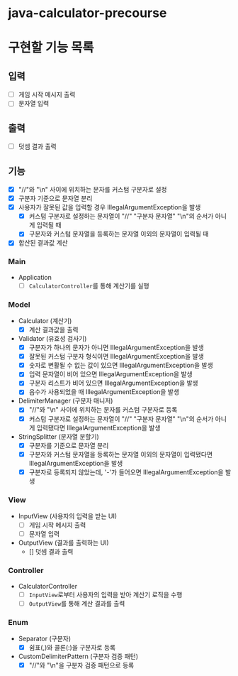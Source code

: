 # java-calculator-precourse

# 구현할 기능 목록

## 입력

- [ ] 게임 시작 메시지 출력
- [ ] 문자열 입력

## 출력

- [ ] 덧셈 결과 출력

## 기능

- [X] "//"와 "\n" 사이에 위치하는 문자를 커스텀 구분자로 설정
- [X] 구분자 기준으로 문자열 분리
- [X] 사용자가 잘못된 값을 입력할 경우 IllegalArgumentException을 발생
    - [X] 커스텀 구분자로 설정하는 문자열이 "//" "구분자 문자열" "\n"의 순서가 아니게 입력될 때
    - [X] 구분자와 커스텀 문자열을 등록하는 문자열 이외의 문자열이 입력될 때
- [X] 합산된 결과값 계산

### Main

- Application
    - [ ] `CalculatorController`를 통해 계산기를 실행

### Model

- Calculator (계산기)
    - [X] 계산 결과값을 출력
- Validator (유효성 검사기)
    - [X] 구분자가 하나의 문자가 아니면 IllegalArgumentException을 발생
    - [X] 잘못된 커스텀 구분자 형식이면 IllegalArgumentException을 발생
    - [X] 숫자로 변활될 수 없는 값이 있으면 IllegalArgumentException을 발생
    - [X] 입력 문자열이 비어 있으면 IllegalArgumentException을 발생
    - [X] 구분자 리스트가 비어 있으면 IllegalArgumentException을 발생
    - [X] 음수가 사용되었을 때 IllegalArgumentException을 발생
- DelimiterManager (구분자 매니저)
    - [X] "//"와 "\n" 사이에 위치하는 문자를 커스텀 구분자로 등록
    - [X] 커스텀 구분자로 설정하는 문자열이 "//" "구분자 문자열" "\n"의 순서가 아니게 입력됐다면 IllegalArgumentException을 발생
- StringSplitter (문자열 분할기)
    - [X] 구분자를 기준으로 문자열 분리
    - [X] 구분자와 커스텀 문자열을 등록하는 문자열 이외의 문자열이 입력됐다면 IllegalArgumentException을 발생
    - [X] 구분자로 등록되지 않았는데, '-'가 들어오면 IllegalArgumentException을 발생

### View

- InputView (사용자의 입력을 받는 UI)
    - [ ] 게임 시작 메시지 출력
    - [ ] 문자열 입력
- OutputView (결과를 출력하는 UI)
    - [] 덧셈 결과 출력

### Controller

- CalculatorController
    - [ ] `InputView`로부터 사용자의 입력을 받아 계산기 로직을 수행
    - [ ] `OutputView`를 통해 계산 결과를 출력

### Enum

- Separator (구분자)
    - [X] 쉼표(,)와 콜론(:)을 구분자로 등록
- CustomDelimiterPattern (구분자 검증 패턴)
    - [X] "//"와 "\n"을 구분자 검증 패턴으로 등록
